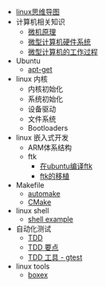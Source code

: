 

* [ linux思维导图 ](./linux_guide.md)
* 计算机相关知识
    * [ 微机原理 ](./microcomputer_theory.md)
    * [微型计算机硬件系统](http://wjyl.csxupt.com/wjyl/OnlineClass/1.4.html)
    * [微型计算机的工作过程](http://wjyl.csxupt.com/wjyl/OnlineClass/1.5.html)
* Ubuntu
    * [ apt-get ](./apt-get.md)
* linux 内核
    * 内核初始化
    * 系统初始化
    * 设备驱动
    * 文件系统
    * Bootloaders
* linux 嵌入式开发
    * ARM体系结构
    * ftk
        * [ 在ubuntu编译ftk ](./ftk_build_in_Ubuntu.md)
        * [ ftk的移植 ](./ftk_port_to_Ubuntu.md)
* Makefile
    * [ automake ](./automake.md)
    * [ CMake ](./CMake.md)
* linux shell
    * [ shell example ](./shell_example.md)
* 自动化测试
    * [ TDD ](./TDD.md)
    * [ TDD 要点 ](./TDD_tips.md)
    * [ TDD 工具 - gtest ](./TDD_gtest.md)
* linux tools
    * [boxex](./tools_boxes.md)

